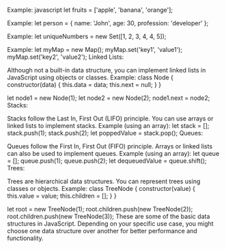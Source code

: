 <!-- Arrays: Arrays are used to store ordered collections of values. -->
Example:
javascript
let fruits = ['apple', 'banana', 'orange'];



<!-- Objects:  Objects are used to store key-value pairs. -->
Example:
let person = {
name: 'John',
age: 30,
profession: 'developer'
};



<!-- Sets:Sets store unique values, and duplicate values are automatically removed. -->
Example:
let uniqueNumbers = new Set([1, 2, 3, 4, 4, 5]);


<!-- Maps:Maps store key-value pairs similar to objects but with some differences, such as allowing any data type as keys. -->
Example:
let myMap = new Map();
myMap.set('key1', 'value1');
myMap.set('key2', 'value2');
Linked Lists:

Although not a built-in data structure, you can implement linked lists in JavaScript using objects or classes.
Example:
class Node {
constructor(data) {
this.data = data;
this.next = null;
}
}

let node1 = new Node(1);
let node2 = new Node(2);
node1.next = node2;
Stacks:

Stacks follow the Last In, First Out (LIFO) principle. You can use arrays or linked lists to implement stacks.
Example (using an array):
let stack = [];
stack.push(1);
stack.push(2);
let poppedValue = stack.pop();
Queues:

Queues follow the First In, First Out (FIFO) principle. Arrays or linked lists can also be used to implement queues.
Example (using an array):
let queue = [];
queue.push(1);
queue.push(2);
let dequeuedValue = queue.shift();
Trees:

Trees are hierarchical data structures. You can represent trees using classes or objects.
Example:
class TreeNode {
constructor(value) {
this.value = value;
this.children = [];
}
}

let root = new TreeNode(1);
root.children.push(new TreeNode(2));
root.children.push(new TreeNode(3));
These are some of the basic data structures in JavaScript. Depending on your specific use case, you might choose one data structure over another for better performance and functionality.
